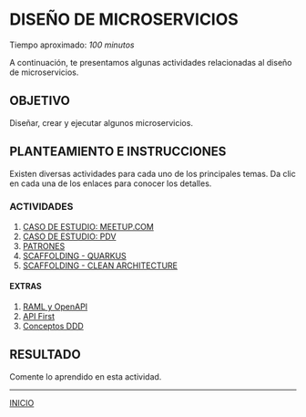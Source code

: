 # DISEÑO DE MICROSERVICIOS

Tiempo aproximado: _100 minutos_

A continuación, te presentamos algunas actividades relacionadas al diseño de microservicios.

## OBJETIVO

Diseñar, crear y ejecutar algunos microservicios.

## PLANTEAMIENTO E INSTRUCCIONES

Existen diversas actividades para cada uno de los principales temas. Da clic en cada una de los enlaces para conocer los detalles.

### ACTIVIDADES

1. [CASO DE ESTUDIO: MEETUP.COM](tasks/03/01.md)
2. [CASO DE ESTUDIO: PDV](tasks/03/02.md)
3. [PATRONES](tasks/03/03.md)
4. [SCAFFOLDING - QUARKUS](tasks/03/04.md)
5. [SCAFFOLDING - CLEAN ARCHITECTURE](tasks/03/05.md)

#### EXTRAS

1. [RAML y OpenAPI](tasks/03/X1.md)
2. [API First](tasks/03/X2.md)
3. [Conceptos DDD](tasks/03/X3.md)

## RESULTADO

Comente lo aprendido en esta actividad.

---

[INICIO](../README.md)
